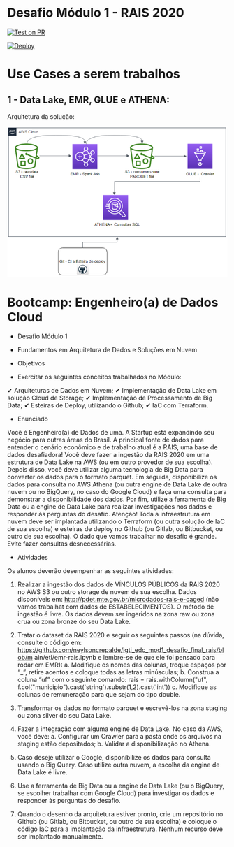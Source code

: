 # Desafio Módulo 1 - RAIS 2020

[![Test on PR](https://github.com/adrianofonseca1000/edc-mod1-iac-code-rais2020-aws/actions/workflows/test.yaml/badge.svg)](https://github.com/adrianofonseca1000/edc-mod1-iac-code-rais2020-aws/actions/workflows/test.yaml)

[![Deploy](https://github.com/adrianofonseca1000/edc-mod1-iac-code-rais2020-aws/actions/workflows/deploy.yaml/badge.svg)](https://github.com/adrianofonseca1000/edc-mod1-iac-code-rais2020-aws/actions/workflows/deploy.yaml)

# Use Cases a serem trabalhos

## 1 - Data Lake, EMR, GLUE e ATHENA:

Arquitetura da solução:

![delta](img/edc_mod1_datalake.png)

# Bootcamp: Engenheiro(a) de Dados Cloud

- Desafio Módulo 1

- Fundamentos em Arquitetura de Dados e Soluções em Nuvem

- Objetivos

- Exercitar os seguintes conceitos trabalhados no Módulo:

✔ Arquiteturas de Dados em Nuvem;
✔ Implementação de Data Lake em solução Cloud de Storage;
✔ Implementação de Processamento de Big Data;
✔ Esteiras de Deploy, utilizando o Github;
✔ IaC com Terraform.

- Enunciado

Você é Engenheiro(a) de Dados de uma. A Startup está expandindo seu negócio para
outras áreas do Brasil. A principal fonte de dados para entender o cenário econômico e
de trabalho atual é a RAIS, uma base de dados desafiadora!
Você deve fazer a ingestão da RAIS 2020 em uma estrutura de Data Lake na AWS (ou em
outro provedor de sua escolha). Depois disso, você deve utilizar alguma tecnologia de
Big Data para converter os dados para o formato parquet. Em seguida, disponibilize os
dados para consulta no AWS Athena (ou outra engine de Data Lake de outra nuvem ou
no BigQuery, no caso do Google Cloud) e faça uma consulta para demonstrar a
disponibilidade dos dados. Por fim, utilize a ferramenta de Big Data ou a engine de Data
Lake para realizar investigações nos dados e responder às perguntas do desafio.
Atenção! Toda a infraestrutura em nuvem deve ser implantada utilizando o Terraform
(ou outra solução de IaC de sua escolha) e esteiras de deploy no Github (ou Gitlab, ou
Bitbucket, ou outro de sua escolha). O dado que vamos trabalhar no desafio é grande.
Evite fazer consultas desnecessárias.

- Atividades

Os alunos deverão desempenhar as seguintes atividades:

1. Realizar a ingestão dos dados de VÍNCULOS PÚBLICOS da RAIS 2020 no AWS S3
ou outro storage de nuvem de sua escolha. Dados disponíveis em:
http://pdet.mte.gov.br/microdados-rais-e-caged (não vamos trabalhat com
dados de ESTABELECIMENTOS). O método de ingestão é livre. Os dados devem
ser ingeridos na zona raw ou zona crua ou zona bronze do seu Data Lake.

2. Tratar o dataset da RAIS 2020 e seguir os seguintes passos (na dúvida, consulte
o código em:
https://github.com/neylsoncrepalde/igti_edc_mod1_desafio_final_rais/blob/m
ain/etl/emr-rais.ipynb e lembre-se de que ele foi pensado para rodar em EMR):
a. Modifique os nomes das colunas, troque espaços por “_”, retire acentos
e coloque todas as letras minúsculas;
b. Construa a coluna “uf” com o seguinte comando: rais =
rais.withColumn("uf",
f.col("municipio").cast('string').substr(1,2).cast('int'))
c. Modifique as colunas de remuneração para que sejam do tipo double.

3. Transformar os dados no formato parquet e escrevê-los na zona staging ou zona
silver do seu Data Lake.

4. Fazer a integração com alguma engine de Data Lake. No caso da AWS, você deve:
a. Configurar um Crawler para a pasta onde os arquivos na staging estão
depositados;
b. Validar a disponibilização no Athena.

5. Caso deseje utilizar o Google, disponibilize os dados para consulta usando o Big
Query. Caso utilize outra nuvem, a escolha da engine de Data Lake é livre.

6. Use a ferramenta de Big Data ou a engine de Data Lake (ou o BigQuery, se
escolher trabalhar com Google Cloud) para investigar os dados e responder às
perguntas do desafio.

7. Quando o desenho da arquitetura estiver pronto, crie um repositório no Github
(ou Gitlab, ou Bitbucket, ou outro de sua escolha) e coloque o código IaC para a
implantação da infraestrutura. Nenhum recurso deve ser implantado
manualmente.
